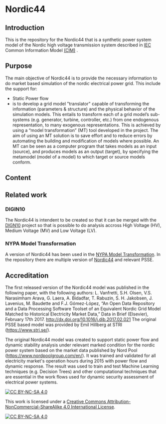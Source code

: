 # Nordic44
## Introduction
This is the repository for the Nordic44 that is a synthetic power system model of the Nordic high voltage transmission system described in [IEC](https://www.iec.ch/homepage) Common Information Model [(CIM)](https://en.wikipedia.org/wiki/Common_Information_Model_(electricity)) .

## Purpose
The main objective of Nordic44 is to provide the necessary information to do market based simulation of the nordic electrical power grid. This include the support for:
- Static Power flow 
- is to develop a grid model "translator" capable of transforming the information (parameters & structure) and the physical behavior of the simulation models. This entails to transform each of a grid model’s sub-systems (e.g. generator, turbine, controller, etc.) from one endogenous representation, to many exogenous representations. This is achieved by using a “model transformation” (MT) tool developed in the project. The aim of using an MT solution is to save effort and to reduce errors by automating the building and modification of models where possible. An MT can be seen as a computer program that takes models as an input (source), and produces models as an output (target), by specifying the metamodel (model of a model) to which target or source models conform.




## Content

## Related work
### DIGIN10
The Nordic44 is intendent to be created so that it can be merged with the [DIGN10](https://github.com/digin-energi/Grunnprofil) project so that is possible to do analysis accross High Voltage (HV), Medium Voltage (MV) and Low Voltage (LV).

### NYPA Model Transformation
A version of Nordic44 has been used in the [NYPA Model Transformation](https://github.com/ALSETLab/NYPAModelTransformation).
In the repository there are multiple version of [Nordic44](https://github.com/ALSETLab/NYPAModelTransformation/tree/master/ModelTransf-Tool/Prototype/examples/nordic-44) and relevant PSSE.  

## Accreditation
The first released version of the Nordic44 model was published in the following paper, with the following authors:
L. Vanfretti, S.H. Olsen, V.S. Narasimham Arava, G. Laera, A. Bidadfar, T. Rabuzin, S. H. Jakobsen, J. Lavenius, M. Baudette and F.J. Gómez-López, “An Open Data Repository and a Data Processing Software Toolset of an Equivalent Nordic Grid Model Matched to Historical Electricity Market Data,” Data in Brief (Elsevier), February 17th 2017. http://dx.doi.org/10.1016/j.dib.2017.02.021
The original PSSE based model was provided by Emil Hillberg at STRI (https://www.stri.se/).

The original Nordic44 model was created to support static power flow and dynamic stability analysis under relevant marked condition for the nordic power system based on the market data published by Nord Pool (https://www.nordpoolgroup.com/en/). It was trained and validated for all electricity market's operation hours during 2015 with power flow and dynamic response. The result was used to train and test Machine Learning techniques (e.g. Decision Trees) and other computational techniques that
are essential in the work flows used for dynamic security assessment of electrical power systems.

[![CC BY-NC-SA 4.0][cc-by-nc-sa-shield]][cc-by-nc-sa]

This work is licensed under a
[Creative Commons Attribution-NonCommercial-ShareAlike 4.0 International License][cc-by-nc-sa].

[![CC BY-NC-SA 4.0][cc-by-nc-sa-image]][cc-by-nc-sa]

[cc-by-nc-sa]: http://creativecommons.org/licenses/by-nc-sa/4.0/
[cc-by-nc-sa-image]: https://licensebuttons.net/l/by-nc-sa/4.0/88x31.png
[cc-by-nc-sa-shield]: https://img.shields.io/badge/License-CC%20BY--NC--SA%204.0-lightgrey.svg
